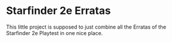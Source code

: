 # Starfinder 2e Erratas
This little project is supposed to just combine all the Erratas of the Starfinder 2e Playtest in one nice place.
